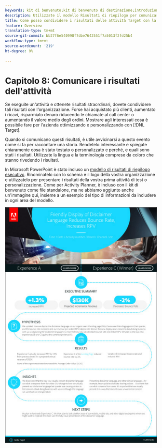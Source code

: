 ```yaml
---
keywords: kit di benvenuto;kit di benvenuto di destinazione;introduzione;introduzione;guida introduttiva
description: Utilizzate il modello Risultati di riepilogo per comunicare i successi ottenuti con le attività Adobe Target .
title: Come posso condividere i risultati delle attività Target con la mia organizzazione?
feature: Overview
translation-type: tm+mt
source-git-commit: bb27f6e540998f7dbe7642551f7a5013f2fd25b4
workflow-type: tm+mt
source-wordcount: '219'
ht-degree: 0%

---
```



# Capitolo 8: Comunicare i risultati dell&#39;attività

Se eseguite un&#39;attività e ottenete risultati straordinari, dovete condividere tali risultati con l&#39;organizzazione. Forse hai acquistato più clienti, aumentato i ricavi, risparmiato denaro riducendo le chiamate al call center o aumentando il valore medio degli ordini. Mostrare agli interessati cosa è possibile fare per l&#39;azienda ottimizzando e personalizzando con [!DNL Target].

Quando si comunicano questi risultati, è utile avvicinarsi a questo evento come si fa per raccontare una storia. Rendetelo interessante e spiegate chiaramente cosa è stato testato o personalizzato e perché, e quali sono stati i risultati. Utilizzate la lingua e la terminologia comprese da coloro che stanno rivedendo i risultati.

In Microsoft PowerPoint è stato incluso un [modello di risultati di riepilogo esecutivo](/help/assets/executive-summary.zip). Rinominatelo con lo schema e il logo della vostra organizzazione e utilizzatelo per presentare i risultati della vostra prima attività di test o personalizzazione. Come per Activity Planner, è incluso con il kit di benvenuto come file standalone, ma ne abbiamo aggiunto anche un&#39;immagine qui, insieme a un esempio del tipo di informazioni da includere in ogni area del modello.

![Relazione di sintesi](/help/c-intro/assets/executive-summary-report.png)